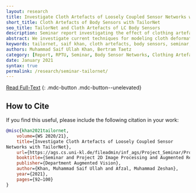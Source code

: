 ```yaml
---
layout: research
title: Investigate Cloth Artefacts of Loosely Coupled Sensor Networks with TailorNet
short_title: Cloth Artefacts of Body Sensors with TailorNet
seo_title: TailorNet and Cloth Artefacts of LC Body Sensors
description: Seminar report investigating the effect of clothing artefacts on the performance of on-body sensor networks using TailorNet.
abstract: We investigate current techniques for modeling cloth deformation on human bodies in 3D, with a particular focus on the recent approach proposed by TailorNet. We introduce the representations for clothed digital humans in literature, and compare TailorNet to other recent data-driven models used for clothing prediction. We also talk about traditional physics- based simulation methods, and how they compare to data-driven methods in general and TailorNet in particular. Finally, we talk about fabric-embedded on-body sensors and how cloth artefacts can affect their readings. Use of body sensor networks to analyze human movement outside of laboratory environments is limited, because of the undesirable motion artefacts corrupting the movement signals. Inertial sensors worn on top of regular clothes are affected by the extra motion introduced by movement of clothes, making it is important to separate the body motion from cloth motion by identifying optimal locations for sensor placement, such that they are least influenced by the high-frequency wrinkles.
keywords: tailornet, saif khan, cloth artefacts, body sensors, seminar, bertram taetz
authors: Muhammad Saif Ullah Khan, Bertram Taetz
category: [Report, RPTU, Seminar, Body Sensor Networks, Clothing Artefacts, TailorNet]
date: January 2021
syntax: true
permalink: /research/seminar-tailornet/
---
```


[Read Full-Text](https://ags.cs.uni-kl.de/fileadmin/inf_ags/Project_Seminar/Proceedings_2DIP_WS2021.pdf#page=11)
{: .mdc-button .mdc-button--unelevated}

## How to Cite

If you find this useful, please include the following citation in your work:

```bibtex
@misc{khan2021tailornet,
    volume={WS 2020/21},
    title={Investigate Cloth Artefacts of Loosely Coupled Sensor
Networks with TailorNet},
    url={https://ags.cs.uni-kl.de/fileadmin/inf_ags/Project_Seminar/Proceedings_2DIP_WS2021.pdf},
    booktitle={Seminar and Project 2D Image Processing and Augmented Reality - Winter Semester 2020/21},
    publisher={Department Augmented Vision},
    author={Khan, Muhammad Saif Ullah and Afzal, Muhammad Zeshan},
    year={2021},
    pages={92–100}
}
```